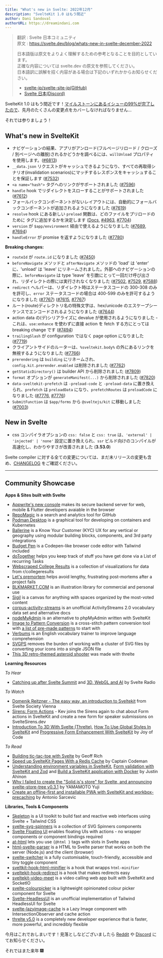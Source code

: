 ```yaml
---
title: "What's new in Svelte: 2022年12月"
description: "SvelteKit 1.0 はもう間近"
author: Dani Sandoval
authorURL: https://dreamindani.com
---
```

> 翻訳 : Svelte 日本コミュニティ  
> 原文 : https://svelte.dev/blog/whats-new-in-svelte-december-2022
>
> 日本語版は原文をよりよく理解するための参考となることを目的としています。  
> 正確な内容については svelte.dev の原文を参照してください。  
> 日本語訳に誤解を招く内容がある場合は下記のいずれかからお知らせください。
>
> - [svelte-jp/svelte-site-jp(GitHub)](https://github.com/svelte-jp/svelte-site-jp)
> - [Svelte 日本(Discord)](https://discord.com/invite/YTXq3ZtBbx)

SvelteKit 1.0 はもう間近です！[マイルストーンにあるイシューの99%が完了したので](https://github.com/sveltejs/kit/milestone/2)、先月のたくさんの変更点をカバーしなければなりません…

それでは参りましょう！

## What's new in SvelteKit

- ナビゲーションの結果、アプリがアンロード(フルページリロード / クローズ / 別ページへの離脱)されるかどうかを調べるには、`willUnload` プロパティを使用します。([#6813](https://github.com/sveltejs/kit/pull/6813))
- `__data.json` リクエストがキャッシュできるようになり、すべての再取得シナリオ(invalidation scenarios)にマッチするレスポンスをキャッシュすることを保証します ([#7532](https://github.com/sveltejs/kit/pull/7532))
- `<a name="hash">` タグへのリンクがサポートされました ([#7596](https://github.com/sveltejs/kit/pull/7596))
- `handle` hook でリダイレクトをスローすることがサポートされました ([#7612](https://github.com/sveltejs/kit/pull/7612))
- フォールバックコンポーネントがないレイアウトには、自動的にフォールバックコンポーネントが追加されるようになりました ([#7619](https://github.com/sveltejs/kit/pull/7619))
- `resolve` hook にある新しい `preload` 関数は、どのファイルをプリロードのために <head> タグに追加するかを決定します ([Docs](https://kit.svelte.jp/docs/hooks#server-hooks-handle), [#4963](https://github.com/sveltejs/kit/pull/4963), [#7704](https://github.com/sveltejs/kit/pull/7704))
- `version` が `$app/environment` 経由で使えるようになりました ([#7689](https://github.com/sveltejs/kit/pull/7689), [#7694](https://github.com/sveltejs/kit/pull/7694))
- `handleError` が promise を返すようになりました ([#7780](https://github.com/sveltejs/kit/pull/7780))

**Breaking changes:**

- `routeId` が `route.id` になりました ([#7450](https://github.com/sveltejs/kit/pull/7450))
- `beforeNavigate` メソッドと `afterNavigate` メソッドの 'load' は 'enter' に、'unload' は 'leave' にリネームされました。外部へのナビゲーションの際に、`beforeNavigate` は type 'leave' を引数にとって一回だけ呼び出され、リダイレクトの際には実行されなくなりました ([#7502](https://github.com/sveltejs/kit/pull/7502), [#7529](https://github.com/sveltejs/kit/pull/7529), [#7588](https://github.com/sveltejs/kit/pull/7588))
- `redirect` ヘルパーは、リダイレクト時はステータスコードの 300-308 のみを許可し、`error` ステータスコードの場合は 400-599 のみを許可するようになりました ([#7767](https://github.com/sveltejs/kit/pull/7767)) ([#7615](https://github.com/sveltejs/kit/pull/7615), [#7767](https://github.com/sveltejs/kit/pull/7767))
- ルート(route)ディレクトリ名の特殊文字は、hex/unicode のエスケープシーケンスでエンコードされるようになりました ([#7644](https://github.com/sveltejs/kit/pull/7644))
- action data の(デ)シリアライズに devalue が使用されるようになりました - これは、`use:enhance` を使わずに直接 action を fetch する方にとっては breaking change です ([#7494](https://github.com/sveltejs/kit/pull/7494))
- `trailingSlash` が configuration ではなく page option になりました ([#7719](https://github.com/sveltejs/kit/pull/7719))
- クライアントサイドのルーターは、`%sveltekit.body%` の外にあるリンクを無視するようになりました ([#7766](https://github.com/sveltejs/kit/pull/7766))
- `prerendering` は `building` にリネームされ、`config.kit.prerender.enabled` は削除されました ([#7762](https://github.com/sveltejs/kit/pull/7762))
- `getStaticDirectory()` は builder API から削除されました ([#7809](https://github.com/sveltejs/kit/pull/7809))
- `format` オプションが `generateManifest(...)` から削除されました ([#7820](https://github.com/sveltejs/kit/pull/7820))
- `data-sveltekit-prefetch` は `-preload-code` と `-preload-data` に置き換えられ、`prefetch` は `preloadData` になり、`prefetchRoutes` は `preloadCode` になりました ([#7776](https://github.com/sveltejs/kit/pull/7776), [#7776](https://github.com/sveltejs/kit/pull/7776))
- `SubmitFunction` は `$app/forms` から `@sveltejs/kit` に移動しました ([#7003](https://github.com/sveltejs/kit/pull/7003))

## New in Svelte

- css コンパイラオプションの `css: false` と `css: true` は、`'external' | 'injected' | 'none'` 設定に置き換えられ、`ssr` ビルド向けのコンパイルが高速化し、わかりやすさが改善されました (**3.53.0**)

Svelte compiler に対する全ての変更については、まだ未リリースの変更も含め、[CHANGELOG](https://github.com/sveltejs/svelte/blob/master/CHANGELOG.md) をご確認ください。

---

## Community Showcase

**Apps & Sites built with Svelte**

- [Appwrite's new console](https://github.com/appwrite/console) makes its secure backend server for web, mobile & Flutter developers avaiable in the browser
- [RepoMagic](https://www.repomagic.com/) is a search and analytics tool for GitHub
- [Podman Desktop](https://github.com/containers/podman-desktop) is a graphical tool for developing on containers and Kubernetes
- [Ballerine](https://github.com/ballerine-io/ballerine) is a Know Your Customer (KYC) UX for any vertical or geography using modular building blocks, components, and 3rd party integrations
- [Budget Pen](https://github.com/Nico-Mayer/budget_pen) is a Codepen-like browser code editor with Tailwind included
- [doTogether](https://github.com/SarcevicAntonio/doTogether) helps you keep track of stuff you have get done via a List of recurring Tasks
- [Webscraped College Results](https://www.redditcollegeresults.com/) is a collection of visualizations for data from r/collegeresults
- [Let's premortem](https://letspremortem.com/) helps avoid lengthy, frustrating post-mortems after a project fails
- [BLKMARKET.COM](https://beta.blkmarket.com/) is an illustration library for commercial and personal use
- [Sigil](https://sigilspace.com/) is a canvas for anything with spaces organized by the most-voted content
- [corpus-activity-streams](https://github.com/ryanatkn/corpus-activity-streams) is an unofficial ActivityStreams 2.0 vocabulary data set and alternative docs
- [nodeMyAdmin](https://github.com/Andrea055/nodeMyAdmin) is an alternative to phpMyAdmin written with SvelteKit
- [Image to Pattern Conversion](https://www.thread-bare.com/convert) is a cross-stitch pattern conversion tool with [a list of pre-made patterns](https://www.thread-bare.com/store) to start with
- [Verbums](https://verbums.vdoc.dev/) is an English vocabulary trainer to improve language comprehension
- [SVGPS](https://svgps.app/) removes the burden of working with a cluster of SVG files by converting your icons into a single JSON file
- [This 3D retro-themed asteroid shooter](https://photon-alexwarnes.vercel.app/showcase/asteroids) was made with threlte

**Learning Resources**

_To Hear_

- [Catching up after Svelte Summit](https://www.svelteradio.com/episodes/catching-up) and [3D, WebGL and AI](https://www.svelteradio.com/episodes/3d-webgl-and-ai) by Svelte Radio

_To Watch_

- [Domenik Reitzner - The easy way, an introduction to Sveltekit](https://www.youtube.com/watch?v=t-LKRrNedps) from Svelte Society Vienna
- [Sirens: Form Actions](https://www.youtube.com/watch?v=2OISk5-EHek) - Kev joins the Sirens again to chat about Form actions in SvelteKit and create a new form for speaker submissions on SvelteSirens.dev
- [Introduction To 3D With Svelte (Threlte)](https://www.youtube.com/watch?v=89LYeHOncVk), [How To Use Global Styles In SvelteKit](https://www.youtube.com/watch?v=jHSwChkx3TQ) and [Progressive Form Enhancement With SvelteKit](https://www.youtube.com/watch?v=6pv70d7i-3Q) by Joy of Code

_To Read_

- [Building tic-tac-toe with Svelte](https://geoffrich.net/posts/tic-tac-toe/) by Geoff Rich
- [Speed up SvelteKit Pages With a Redis Cache](https://www.captaincodeman.com/speed-up-sveltekit-pages-with-a-redis-cache) by Captain Codeman
- [Understanding environment variables in SvelteKit](https://www.okupter.com/blog/environment-variables-in-sveltekit), [Form validation with SvelteKit and Zod](https://www.okupter.com/blog/sveltekit-form-validation-with-zod) and [Build a SvelteKit application with Docker](https://www.okupter.com/blog/build-a-sveltekit-application-with-docker) by Justin Ahinon
- [Why I failed to create the "Solid.js's store" for Svelte, and announcing svelte-store-tree v0.3.1](https://dev.to/igrep/why-i-failed-to-create-the-solidjss-store-for-svelte-and-announcing-svelte-store-tree-v031-1am2) by YAMAMOTO Yuji
- [Create an offline-first and installable PWA with SvelteKit and workbox-precaching](https://www.sarcevic.dev/offline-first-installable-pwa-sveltekit-workbox-precaching) by Antonio Sarcevic

**Libraries, Tools & Components**

- [Skeleton](https://www.skeleton.dev/) is a UI toolkit to build fast and reactive web interfaces using Svelte + Tailwind CSS
- [svelte-svg-spinners](https://github.com/luluvia/svelte-svg-spinners) is a collection of SVG Spinners components
- [Svelte Floating UI](https://github.com/fedorovvvv/svelte-floating-ui) enables floating UIs with actions - no wrapper components or component bindings required
- [at-html](https://github.com/micha-lmxt/at-html) lets you use `{@html }` tags with slots in Svelte apps
- [html-svelte-parser](https://github.com/PatrickG/html-svelte-parser) is a HTML to Svelte parser that works on both the server (Node.js) and the client (browser)
- [svelte-switcher](https://github.com/rohitpotato/svelte-switcher) is a fully customisable, touch-friendly, accessible and tiny toggle component
- [sveltkit-hook-html-minifier](https://www.npmjs.com/package/@svackages/sveltkit-hook-html-minifier) is a hook that wrapps `html-minifier`
- [sveltekit-hook-redirect](https://www.npmjs.com/package/@svackages/sveltekit-hook-redirect) is a hook that makes redirects easy
- [sveltekit-video-meet](https://github.com/harshmangalam/sveltekit-video-meet) is a video calling web app built with SvelteKit and SocketIO
- [svelte-colourpicker](https://www.npmjs.com/package/svelte-colourpicker) is a lightweight opinionated colour picker component for Svelte
- [Svelte-HeadlessUI](https://captaincodeman.github.io/svelte-headlessui/) is an unofficial implementation of Tailwind HeadlessUI for Svelte
- [svelte-lazyimage-cache](https://github.com/binsarjr/svelte-lazyimage-cache) is a Lazy Image component with IntersectionObserver and cache action
- [threlte v5.0](https://www.reddit.com/r/sveltejs/comments/ywit18/threlte_v50_is_here_a_completely_new_developer/) is a completely new developer experience that is faster, more powerful, and incredibly flexible

今月はこれでおしまいです！見落としなどございましたら [Reddit](https://www.reddit.com/r/sveltejs/) や [Discord](https://discord.gg/svelte) にてお知らせください。

それではまた来年 🎆
